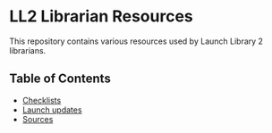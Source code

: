 # LL2 Librarian Resources

This repository contains various resources used by Launch Library 2 librarians.

## Table of Contents

<!-- Start TOC (do not remove me) -->

* [Checklists](checklists.md)
* [Launch updates](launch_updates.md)
* [Sources](sources.md)
